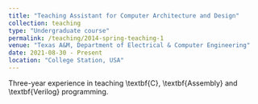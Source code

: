 ```yaml
---
title: "Teaching Assistant for Computer Architecture and Design"
collection: teaching
type: "Undergraduate course"
permalink: /teaching/2014-spring-teaching-1
venue: "Texas A&M, Department of Electrical & Computer Engineering"
date: 2021-08-30 - Present
location: "College Station, USA"
---
```


Three-year experience in teaching \textbf{C}, \textbf{Assembly} and \textbf{Verilog} programming.
